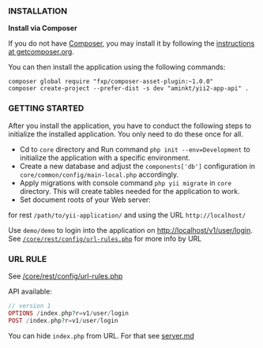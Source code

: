 
### INSTALLATION

**Install via Composer**

If you do not have [Composer](http://getcomposer.org/), you may install it by following the
[instructions at getcomposer.org](https://getcomposer.org/doc/00-intro.md).

You can then install the application using the following commands:

```
composer global require "fxp/composer-asset-plugin:~1.0.0"
composer create-project --prefer-dist -s dev "aminkt/yii2-app-api" .
```

### GETTING STARTED

After you install the application, you have to conduct the following steps to initialize the installed application.
You only need to do these once for all.

- Cd to `core` directory and Run command `php init --env=Development` to initialize the application with a specific environment.
- Create a new database and adjust the `components['db']` configuration in `core/common/config/main-local.php` accordingly.
- Apply migrations with console command ``php yii migrate`` in `core` directory. This will create tables needed for the application to work.
- Set document roots of your Web server:

for rest `/path/to/yii-application/` and using the URL `http://localhost/`

Use `demo/demo` to login into the application on [http://localhost/v1/user/login](http://localhost/v1/user/login). See 
[`/core/rest/config/url-rules.php`](/core/rest/config/url-rules.php) for more info by URL

### URL RULE

See [/core/rest/config/url-rules.php](/core/rest/config/url-rules.php)

API available:

```php
// version 1
OPTIONS /index.php?r=v1/user/login
POST /index.php?r=v1/user/login
```

You can hide `index.php` from URL. For that see [server.md](server.md)